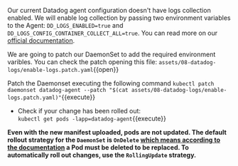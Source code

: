 Our current Datadog agent configuration doesn't have logs collection enabled. We will enable log collection by passing two environment variables to the Agent: `DD_LOGS_ENABLED=true` and `DD_LOGS_CONFIG_CONTAINER_COLLECT_ALL=true`. You can read more on our [official documentation](https://docs.datadoghq.com/agent/kubernetes/daemonset_setup/?tab=k8sfile#log-collection).

We are going to patch our DaemonSet to add the required environment varibles. You can check the patch opening this file: `assets/08-datadog-logs/enable-logs.patch.yaml`{{open}}

Patch the Daemonset executing the following command `kubectl patch daemonset datadog-agent --patch "$(cat assets/08-datadog-logs/enable-logs.patch.yaml)"`{{execute}}

* Check if your change has been rolled out:<br/>
`kubectl get pods -lapp=datadog-agent`{{execute}}

**Even with the new manifest uploaded, pods are not updated. The default rollout strategy for the `DaemonSet` is `OnDelete` [which means according to the documentation](https://kubernetes.io/docs/tasks/manage-daemon/update-daemon-set/) a Pod must be deleted to be replaced. To automatically roll out changes, use the `RollingUpdate` strategy.**
